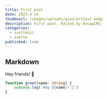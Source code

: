 ```yaml
---
title: First post
date: 2023-4-14
thumbnail: /images/uploads/pixelarttest.webp
description: First post. Edited by DecapCMS
categories:
  - sveltekit
  - svelte
published: true
---
```

## Markdown

Hey friends! 👋

```typescript
function greet(name: string) {
	console.log(`Hey ${name}! 👋`)
}
```
